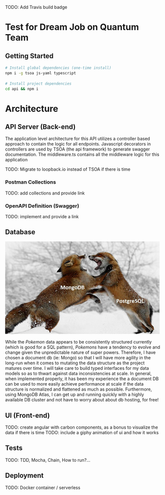 TODO: Add Travis build badge

# Test for Dream Job on Quantum Team

## Getting Started
```bash
# Install global dependencies (one-time install)
npm i -g tsoa js-yaml typescript

# Install project dependencies
cd api && npm i

```

# Architecture
## API Server (Back-end)
The application level architecture for this API utilizes a controller based approach to contain the logic for all endpoints. Javascript decorators in controllers are used by TSOA (the api framework) to generate swagger documentation. The middleware.ts contains all the middleware logic for this application 

TODO: Migrate to loopback.io instead of TSOA if there is time

### Postman Collections
TODO: add collections and provide link 

### OpenAPI Definition (Swagger)
TODO: implement and provide a link 

## Database
<img src="screenshots/dbBattle.jpg" width="500" />  

While the _Pokemon_ data appears to be consistently structured currently (which is good for a SQL pattern), _Pokemons_ have a tendency to evolve and change given the unpredictable nature of super powers. Therefore, I have chosen a document db (ie: Mongo) so that I will have more agility in the long-run when it comes to mutating the data structure as the project matures over time. I will take care to build typed interfaces for my data models so as to thwart against data inconsistencies at scale. In general, when implemented properly, it has been my experience the a document DB can be used to more easily achieve performance at scale if the data structure is normalized and flattened as much as possible. Furthermore, using MongoDB Atlas, I can get up and running quickly with a highly available DB cluster and not have to worry about about db hosting, for free!

## UI (Front-end)
TODO: create angular with carbon components, as a bonus to visualize the data if there is time
TODO: include a giphy animation of ui and how it works

## Tests
TODO: TDD, Mocha, Chain, How to run?...

## Deployment 
TODO: Docker container / serverless


